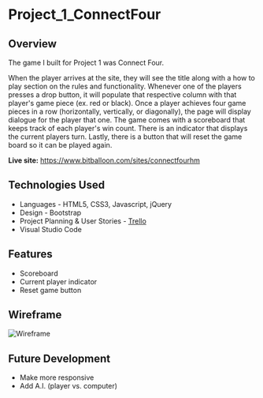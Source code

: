 # Project_1_ConnectFour
## Overview

The game I built for Project 1 was Connect Four.

When the player arrives at the site, they will see the title along with a how to play section on the rules and functionality.  Whenever one of the players presses a drop button, it will populate that respective column with that player's game piece (ex. red or black).  Once a player achieves four game pieces in a row (horizontally, vertically, or diagonally), the page will display dialogue for the player that one.  The game comes with a scoreboard that keeps track of each player's win count.  There is an indicator that displays the current players turn.  Lastly, there is a button that will reset the game board so it can be played again.

**Live site:** <https://www.bitballoon.com/sites/connectfourhm>

## Technologies Used

  * Languages - HTML5, CSS3, Javascript, jQuery
  * Design - Bootstrap
  * Project Planning & User Stories - [Trello](hhttps://trello.com/b/thblLg4u/project-1)
  * Visual Studio Code


## Features

  * Scoreboard
  * Current player indicator
  * Reset game button


## Wireframe

![Wireframe](http://i.imgur.com/SRfsRx5.jpg)


## Future Development

  * Make more responsive
  * Add A.I. (player vs. computer)
